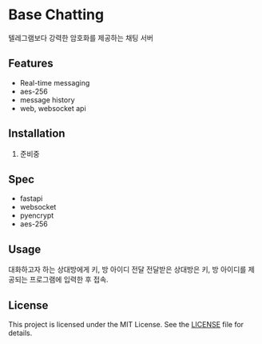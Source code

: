 # Base Chatting

텔레그램보다 강력한 암호화를 제공하는 채팅 서버

## Features

- Real-time messaging
- aes-256
- message history
- web, websocket api

## Installation

1. 준비중

## Spec

- fastapi
- websocket
- pyencrypt
- aes-256

## Usage

대화하고자 하는 상대방에게 키, 방 아이디 전달
전달받은 상대방은 키, 방 아이디를 제공되는 프로그램에 입력한 후 접속.

## License

This project is licensed under the MIT License. See the [LICENSE](LICENSE) file for details.
